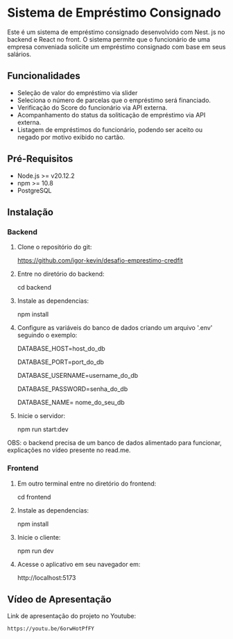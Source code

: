# Sistema de Empréstimo Consignado

Este é um sistema de empréstimo consignado desenvolvido com Nest. js no backend e React no front. O sistema permite que o funcionário de uma empresa conveniada solicite um empréstimo consignado com base em seus salários.

## Funcionalidades

- Seleção de valor do empréstimo via slider
- Seleciona o número de parcelas que o empréstimo será financiado.
- Verificação do Score do funcionário via API externa.
- Acompanhamento do status da soliticação de empréstimo via API externa.
- Listagem de empréstimos do funcionário, podendo ser aceito ou negado por motivo exibido no cartão.

## Pré-Requisitos

- Node.js >= v20.12.2
- npm >= 10.8
- PostgreSQL

## Instalação

### Backend

1. Clone o repositório do git:

   https://github.com/igor-kevin/desafio-emprestimo-credfit

2. Entre no diretório do backend:

   cd backend

3. Instale as dependencias:

   npm install

4. Configure as variáveis do banco de dados criando um arquivo '.env' seguindo o exemplo:

   DATABASE_HOST=host_do_db

   DATABASE_PORT=port_do_db

   DATABASE_USERNAME=username_do_db

   DATABASE_PASSWORD=senha_do_db

   DATABASE_NAME= nome_do_seu_db

5. Inicie o servidor:

   npm run start:dev

OBS: o backend precisa de um banco de dados alimentado para funcionar, explicações no vídeo presente no read.me.

### Frontend

1. Em outro terminal entre no diretório do frontend:

   cd frontend

2. Instale as dependencias:

   npm install

3. Inicie o cliente:

   npm run dev

4. Acesse o aplicativo em seu navegador em:

   http://localhost:5173

## Vídeo de Apresentação

Link de apresentação do projeto no Youtube:

    https://youtu.be/6orwHotPfFY
